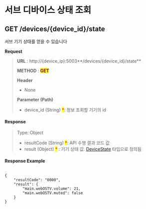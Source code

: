 # 서브 디바이스 상태 조회

## GET /devices/{device\_id}/state

서브 기기 상태를 얻을 수 있습니다



**Request**

> **URL** : http://{device\_ip}:5003**/devices/{device\_id}/state**
>
> **METHOD** : <mark style="color:purple;">**GET**</mark>
>
> **Header**&#x20;
>
> * None
>
> **Parameter (Path)**
>
> * device\_id (String) <mark style="color:red;">\*</mark>: 정보 조회할 기기의 id

#### Response

> Type: Object
>
> * resultCode (String) <mark style="color:red;">\*</mark>: API 수행 결과 코드 값
> * result (Object) <mark style="color:red;">\*</mark> : 기기 상태 값. [DeviceState](../types/devicestate.md) 타입으로 정의됨

#### Response Example

```

{
    "resultCode": "0000",
    "result": {
        "main.webOSTV.volume": 21,
        "main.webOSTV.muted": false
    }
}
```
